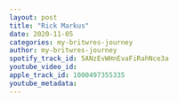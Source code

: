```yaml
---
layout: post
title: "Rick Markus"
date: 2020-11-05
categories: my-britwres-journey
author: my-britwres-journey
spotify_track_id: 5ANzEvWHnEvaFiRahNce3a
youtube_video_id: 
apple_track_id: 1000497355335
youtube_metadata: 
---
```

